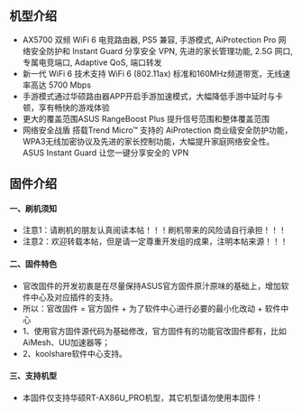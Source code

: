 ## 机型介绍
* AX5700 双频 WiFi 6 电竞路由器, PS5 兼容, 手游模式, AiProtection Pro 网络安全防护和 Instant Guard 分享安全 VPN, 先进的家长管理功能, 2.5G 网口, 专属电竞端口, Adaptive QoS, 端口转发
* 新一代 WiFi 6 技术支持 WiFi 6 (802.11ax) 标准和160MHz频道带宽，无线速率高达 5700 Mbps
* 手游模式通过华硕路由器APP开启手游加速模式，大幅降低手游中延时与卡顿，享有畅快的游戏体验
* 更大的覆盖范围ASUS RangeBoost Plus 提升信号范围和整体覆盖范围
* 网络安全战盾 搭载Trend Micro™ 支持的 AiProtection 商业级安全防护功能，WPA3无线加密协议及先进的家长控制功能，大幅提升家庭网络安全性。ASUS Instant Guard 让您一键分享安全的 VPN

## 固件介绍
#### 一、刷机须知
* 注意1：请刷机的朋友认真阅读本帖！！！刷机带来的风险请自行承担！！！
* 注意2：欢迎转载本帖，但是请一定尊重开发组的成果，注明本帖来源！！！

#### 二、固件特色
* 官改固件的开发初衷是在尽量保持ASUS官方固件原汁原味的基础上，增加软件中心及对应插件的支持。
* 所以：官改固件 = 官方固件 + 为了软件中心进行必要的最小化改动 + 软件中心
* 1、使用官方固件源代码为基础修改，官方固件有的功能官改固件都有，比如AiMesh、UU加速器等；
* 2、koolshare软件中心支持。

#### 三、支持机型
* 本固件仅支持华硕RT-AX86U_PRO机型，其它机型请勿使用本固件！